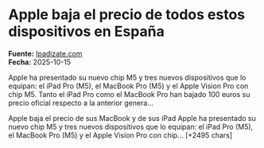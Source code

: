 # Apple baja el precio de todos estos dispositivos en España

**Fuente:** [Ipadizate.com](https://ipadizate.com/apple/apple-baja-el-precio-del-macbook-air-macbook-pro-y-de-todos-sus-ipad-en-espana)  
**Fecha:** 2025-10-15

Apple ha presentado su nuevo chip M5 y tres nuevos dispositivos que lo equipan: el iPad Pro (M5), el MacBook Pro (M5) y el Apple Vision Pro con chip M5. Tanto el iPad Pro como el MacBook Pro han bajado 100 euros su precio oficial respecto a la anterior genera…

Apple baja el precio de sus MacBook y de sus iPad
Apple ha presentado su nuevo chip M5 y tres nuevos dispositivos que lo equipan: el iPad Pro (M5), el MacBook Pro (M5) y el Apple Vision Pro con chip… [+2495 chars]
